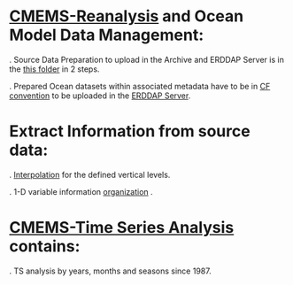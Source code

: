 # [CMEMS-Reanalysis](https://resources.marine.copernicus.eu/products) and Ocean Model Data Management: 

. Source Data Preparation to upload in the Archive and ERDDAP Server is in the [this folder](https://github.com/007-Ozalp/CMEMS-Reanalysis-Data-Management/tree/main/Folder%20Management%20for%20the%20CMEMS%20Datasets) in 2 steps.

. Prepared Ocean datasets within associated metadata have to be in [CF convention](https://ncas-cms.github.io/cf-python/) to be uploaded in the [ERDDAP Server](https://coastwatch.pfeg.noaa.gov/erddap/index.html).

# Extract Information from source data:

. [Interpolation](https://github.com/007-Ozalp/CMEMS-Reanalysis-Data-Management/blob/main/Folder%20Management%20for%20the%20CMEMS%20Datasets/variable_interpolation.ipynb) for the defined vertical levels.

. 1-D variable information [organization](https://github.com/007-Ozalp/CMEMS-Reanalysis-Data-Management/blob/main/Folder%20Management%20for%20the%20CMEMS%20Datasets/variable_by_month_day_depth.ipynb) . 

# [CMEMS-Time Series Analysis](https://github.com/007-Ozalp/CMEMS-Reanalysis-Data-Management/tree/main/CMEMS-Time%20Series%20Analysis) contains:

. TS analysis by years, months and seasons since 1987.
